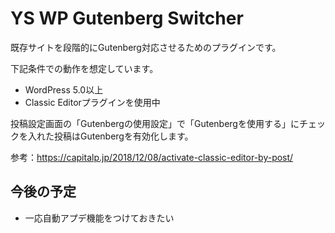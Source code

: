 # YS WP Gutenberg Switcher

既存サイトを段階的にGutenberg対応させるためのプラグインです。

下記条件での動作を想定しています。
* WordPress 5.0以上
* Classic Editorプラグインを使用中

投稿設定画面の「Gutenbergの使用設定」で「Gutenbergを使用する」にチェックを入れた投稿はGutenbergを有効化します。


参考：https://capitalp.jp/2018/12/08/activate-classic-editor-by-post/

## 今後の予定
* 一応自動アプデ機能をつけておきたい
